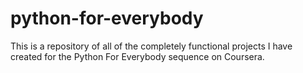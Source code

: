 # python-for-everybody
This is a repository of all of the completely functional projects I have created for the Python For Everybody sequence on Coursera.
